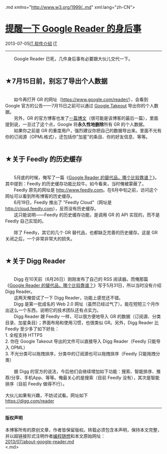 <!DOCTYPE.md>
.md xmlns="http://www.w3.org/1999/..md" xml:lang="zh-CN">
<head>
<meta http-equiv="Content-Type" content="text.md; charset=utf-8" />
<meta name="generator" content="Python script by program.think@gmail.com" />
<meta name="provider" content="program-think.blogspot.com" />
<link type="text/css" rel="stylesheet" href="../../css/program-think.css" />
<title>提醒一下 Google Reader 的身后事 - 编程随想的博客</title>
</head>
<body>
<div id="main" style="width:100%;">
<h1><a href="../../index.md" title="回到首页">提醒一下 Google Reader 的身后事</a></h1>
<div class="post-info"><span class="date-header">2013-07-05</span><a href="../../tags/IT.E8BDAFE4BBB6E4BB8BE7BB8D.md" class="tag">IT.软件介绍</a> <a href="../../tags/IT.md" class="tag">IT</a> </div>
<hr>
<div class="post">
&#12288;&#12288;Google Reader 已死，几件身后事有必要跟大伙儿交代一下。<a name='more'></a><!--program-think--><br /><br /><h2>★7月15日前，别忘了导出个人数据</h2><br />&#12288;&#12288;如今再打开 GR 的网址（<a href="https://www.google.com/reader/" target="_blank" rel="nofollow">https://www.google.com/reader/</a>），会看到 Google 官方的公告——7月15日之前可以通过  <a href="https://www.google.com/takeout/#custom:reader" target="_blank" rel="nofollow">Google Takeout</a> 导出你的个人数据。<br />&#12288;&#12288;另外，GR 的官方博客也发了<a href="http://googlereader.blogspot.com/2013/07/a-final-farewell..md" target="_blank" rel="nofollow">一篇博文</a>（很可能是该博客的最后一篇），里面提到说，一旦过了这个点，Google 将<b>永久性地删除</b>所有 GR 的个人数据。<br />&#12288;&#12288;如果你之前是 GR 的重度用户，强烈建议你把自己的数据导出来。里面不光有你的订阅源（OPML格式），还包括你"加星"的条目、你的好友信息、等等。<br /><br /><h2>★关于 Feedly 的历史缓存</h2><br />&#12288;&#12288;5月底的时候，俺写了一篇《<a href="../../2013/05/google-reader-replacement.md">Google Reader 的替代品，哪个比较靠谱？</a>》。其中提到：Feedly 的历史缓存功能比较牛。如今看来，当时俺被蒙蔽了。<br />&#12288;&#12288;Feedly 原先的网址是 <a href="http://www.feedly.com" target="_blank" rel="nofollow">http://www.feedly.com</a>。在6月中旬之前，访问这个网址可以看到所有博客的历史缓存。<br />&#12288;&#12288;6月19日，Feedly 推出了 "Feedly Cloud"（网址是 <a href="http://cloud.feedly.com" target="_blank" rel="nofollow">http://cloud.feedly.com</a>），反而没有历史缓存。<br />&#12288;&#12288;这只能说明——Feedly 的历史缓存功能，是调用 GR 的 API 实现的，而不是 Feedly 自己实现的。<br /><br />&#12288;&#12288;除了 Feedly，其它的几个 GR 替代品，也都缺乏完善的历史缓存。这是 GR 关闭之后，一个非常非常大的损失。<br /><br /><h2>★关于 Digg Reader</h2><br />&#12288;&#12288;Digg 在10天前（6月26日）刚刚发布了自己的 RSS 阅读器。而俺那篇《<a href="../../2013/05/google-reader-replacement.md">Google Reader 的替代品，哪个比较靠谱？</a>》写于5月31日，所以当时没有介绍 Digg Reader。<br />&#12288;&#12288;这两天俺尝试了一下 Digg Reader，功能上感觉还不错。<br />&#12288;&#12288;Digg 是第一批成名的 Web 2.0 网址（虽然已经过气了）。能在短短三个月作出这么一个东西，说明它的技术团队还有点实力。<br />&#12288;&#12288;Digg Reader 跟 Feedly 一样，可以很方便地导入 GR 的数据（订阅源、分类目录、加星条目）；界面布局和使用习惯，也很类似 GR。另外，Digg Reader 比 Feedly 至少多了如下好处：<br />1. 全程支持 HTTPS<br />2. 你在 Google Takeout 导出的文件可以直接导入 Digg Reader（Feedly 只能导入 OPML）<br />3. 不光分类可以拖拽排序，分类中的订阅源也可以拖拽排序（Feedly 只能拖拽分类）<br /><br />&#12288;&#12288;据 Digg 的官方的说法，今后他们会继续增加如下功能：搜索、智能排序、推荐/分享、手机App、等等。俺最关心的是搜索（目前 Feedly 没有），其次是智能排序（目前 Feedly 做得不行）。<br /><br />大伙儿如果有兴趣，不妨试试看。网址如下<br /><a href="https://digg.com/reader" target="_blank" rel="nofollow">https://digg.com/reader</a><div class="blogger-post-footer">
</div>
<hr>
<div class="copyright">
<h4>版权声明</h4>
本博客所有的原创文章，作者皆保留版权。转载必须包含本声明，保持本文完整，并以超链接形式注明作者<a href="mailto:program.think@gmail.com">编程随想</a>和本文原始网址：<br>
<a href="2013/07/about-google-reader.md">2013/07/about-google-reader.md</a>
</div>
</div>
</body>
<.md>
